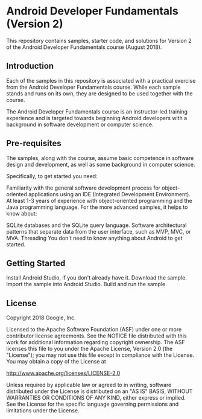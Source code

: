 # Android Developer Fundamentals (Version 2)

This repository contains samples, starter code, and solutions for Version 2 of the Android Developer Fundamentals course (August 2018).

## Introduction

Each of the samples in this repository is associated with a practical exercise from the Android Developer Fundamentals course. While each sample stands and runs on its own, they are designed to be used together with the course.

The Android Developer Fundamentals course is an instructor-led training experience and is targeted towards beginning Android developers with a background in software development or computer science.

## Pre-requisites

The samples, along with the course, assume basic competence in software design and development, as well as some background in computer science.

Specifically, to get started you need:

Familiarity with the general software development process for object-oriented applications using an IDE (Integrated Development Environment).
At least 1-3 years of experience with object-oriented programming and the Java programming language.
For the more advanced samples, it helps to know about:

SQLite databases and the SQLite query language.
Software architectural patterns that separate data from the user interface, such as MVP, MVC, or MVA.
Threading
You don't need to know anything about Android to get started.

## Getting Started

Install Android Studio, if you don't already have it.
Download the sample.
Import the sample into Android Studio.
Build and run the sample.

## License

Copyright 2018 Google, Inc.

Licensed to the Apache Software Foundation (ASF) under one or more contributor license agreements. See the NOTICE file distributed with this work for additional information regarding copyright ownership. The ASF licenses this file to you under the Apache License, Version 2.0 (the "License"); you may not use this file except in compliance with the License. You may obtain a copy of the License at

http://www.apache.org/licenses/LICENSE-2.0

Unless required by applicable law or agreed to in writing, software distributed under the License is distributed on an "AS IS" BASIS, WITHOUT WARRANTIES OR CONDITIONS OF ANY KIND, either express or implied. See the License for the specific language governing permissions and limitations under the License.